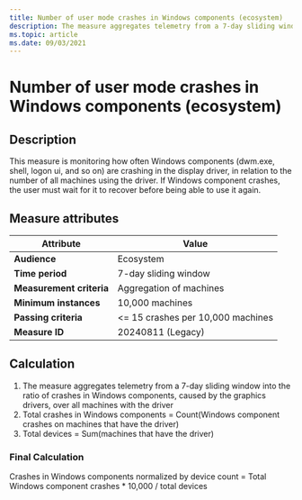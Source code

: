 ```yaml
---
title: Number of user mode crashes in Windows components (ecosystem)
description: The measure aggregates telemetry from a 7-day sliding window into a ratio of crashes in Microsoft Components, caused by the graphics drivers, over total runtime in years 
ms.topic: article
ms.date: 09/03/2021
---
```


# Number of user mode crashes in Windows components (ecosystem)

## Description

This measure is monitoring how often Windows components (dwm.exe, shell, logon ui, and so on) are crashing in the display driver, in relation to the number of all machines using the driver. If Windows component crashes, the user must wait for it to recover before being able to use it again.

## Measure attributes

| Attribute | Value |
|--|--|
| **Audience** | Ecosystem |
| **Time period** | 7-day sliding window |
| **Measurement criteria** | Aggregation of machines |
| **Minimum instances** | 10,000 machines |
| **Passing criteria** | <= 15 crashes per 10,000 machines |
| **Measure ID** | 20240811 (Legacy) |

## Calculation

1. The measure aggregates telemetry from a 7-day sliding window into the ratio of crashes in Windows components, caused by the graphics drivers, over all machines with the driver
1. Total crashes in Windows components = Count(Windows component crashes on machines that have the driver)
1. Total devices = Sum(machines that have the driver)

### Final Calculation

Crashes in Windows components normalized by device count = Total Windows component crashes * 10,000 / total devices
